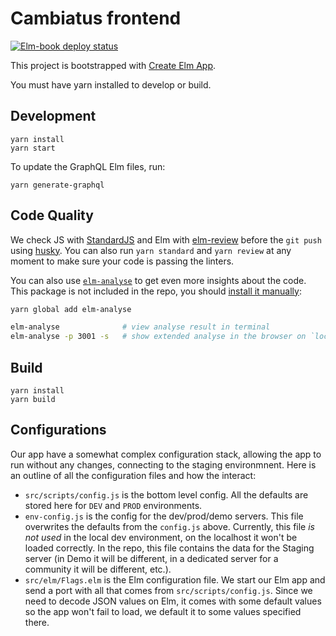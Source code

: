 # Cambiatus frontend

[![Elm-book deploy status](https://api.netlify.com/api/v1/badges/b6672baa-f08f-4a9b-8318-bb2f45c780ea/deploy-status)](https://app.netlify.com/sites/cambiatus-elm-book/deploys)

This project is bootstrapped with [Create Elm App](https://github.com/halfzebra/create-elm-app).


You must have yarn installed to develop or build.


## Development

```
yarn install
yarn start
```

To update the GraphQL Elm files, run:

```
yarn generate-graphql
```

## Code Quality

We check JS with [StandardJS](https://github.com/standard/standard) and Elm with [elm-review](https://github.com/jfmengels/elm-review)
before the `git push` using [husky](https://github.com/typicode/husky). You can also run `yarn standard` and `yarn review`
at any moment to make sure your code is passing the linters.

You can also use [`elm-analyse`](https://github.com/stil4m/elm-analyse) to get even more insights about the code.
This package is not included in the repo, you should [install it manually](https://github.com/stil4m/elm-analyse#install):

```sh
yarn global add elm-analyse

elm-analyse              # view analyse result in terminal
elm-analyse -p 3001 -s   # show extended analyse in the browser on `localhost:3001`
```


## Build

```
yarn install
yarn build
```

## Configurations

Our app have a somewhat complex configuration stack, allowing the app to run without any changes, connecting to the staging environmnent. Here is an outline of all the configuration files and how the interact:

- `src/scripts/config.js` is the bottom level config. All the defaults are stored here for `DEV` and `PROD` environments.
- `env-config.js` is the config for the dev/prod/demo servers. This file overwrites the defaults from the `config.js` above. Currently, this file _is not used_ in the local dev environment, on the localhost it won't be loaded correctly. In the repo, this file contains the data for the Staging server (in Demo it will be different, in a dedicated server for a community it will be different, etc.).
- `src/elm/Flags.elm` is the Elm configuration file. We start our Elm app and send a port with all that comes from `src/scripts/config.js`. Since we need to decode JSON values on Elm, it comes with some default values so the app won't fail to load, we default it to some values specified there.


